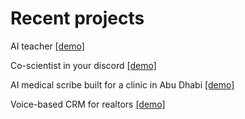 # Recent projects

AI teacher [[demo]](https://youtu.be/SY-RqmK3bHY?si=-0m-ieHjA8QBtHwa&t=36)

Co-scientist in your discord [[demo]](https://youtu.be/h4_JFms3kIc?si=EQQzfFpUWeooGuux&t=43)

AI medical scribe built for a clinic in Abu Dhabi [[demo]](https://www.youtube.com/watch?v=KQSOck-XG5k)

Voice-based CRM for realtors [[demo]](https://youtu.be/CKjFMmc5wi8?si=sfs4W27oi-hlZ9Yt&t=14)
